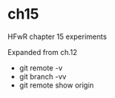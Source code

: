 # ch15
HFwR chapter 15 experiments

Expanded from ch.12

- git remote -v
- git branch -vv
- git remote show origin
